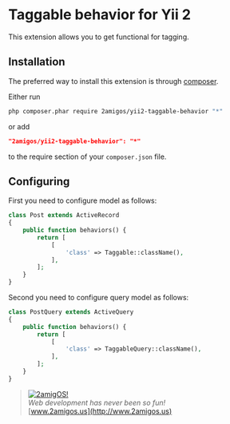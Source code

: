 Taggable behavior for Yii 2
===========================

This extension allows you to get functional for tagging.

Installation
------------

The preferred way to install this extension is through [composer](http://getcomposer.org/download/).

Either run

```sh
php composer.phar require 2amigos/yii2-taggable-behavior "*"
```

or add

```json
"2amigos/yii2-taggable-behavior": "*"
```

to the require section of your `composer.json` file.

Configuring
--------------------------

First you need to configure model as follows:

```php
class Post extends ActiveRecord
{
	public function behaviors() {
		return [
			[
				'class' => Taggable::className(),
			],
		];
	}
}
```

Second you need to configure query model as follows:

```php
class PostQuery extends ActiveQuery
{
	public function behaviors() {
		return [
			[
				'class' => TaggableQuery::className(),
			],
		];
	}
}
```

> [![2amigOS!](http://www.gravatar.com/avatar/55363394d72945ff7ed312556ec041e0.png)](http://www.2amigos.us)  
<i>Web development has never been so fun!</i>  
[www.2amigos.us](http://www.2amigos.us)
